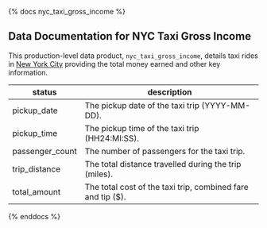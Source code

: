 {% docs nyc_taxi_gross_income %}

## Data Documentation for NYC Taxi Gross Income

This production-level data product, `nyc_taxi_gross_income`, details taxi rides in [New York City](https://en.wikipedia.org/wiki/New_York_City) providing the total money earned and other key information.

| status           | description                                                                   |
|------------------|-------------------------------------------------------------------------------|
| pickup_date      | The pickup date of the taxi trip (YYYY-MM-DD).                                |
| pickup_time      | The pickup time of the taxi trip (HH24:MI:SS).                                |
| passenger_count  | The number of passengers for the taxi trip.                                   |
| trip_distance    | The total distance travelled during the trip (miles).                         |
| total_amount     | The total cost of the taxi trip, combined fare and tip ($).                   |

{% enddocs %}